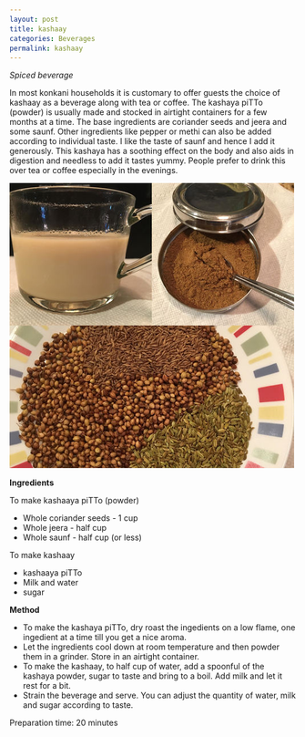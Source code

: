 ```yaml
---
layout: post
title: kashaay
categories: Beverages
permalink: kashaay
---
```


*Spiced beverage*

In most konkani households it is customary to offer guests the choice of kashaay as a beverage along with tea or coffee. The kashaya piTTo (powder) is usually made and stocked in airtight containers for a few months at a time. The base ingredients are coriander seeds and jeera and some saunf. Other ingredients like pepper or methi can also be added according to individual taste. I like the taste of saunf and hence I add it generously. This kashaya has a soothing effect on the body and also aids in digestion and needless to add it tastes yummy. People prefer to drink this over tea or coffee especially in the evenings.

![](/images/kashaya.jpg)


**Ingredients**

To make kashaaya piTTo (powder)
* Whole coriander seeds - 1 cup
* Whole jeera - half cup
* Whole saunf - half cup (or less)

To make kashaay
* kashaaya piTTo
* Milk and water
* sugar


**Method**

* To make the kashaya piTTo, dry roast the ingedients on a low flame, one ingedient at a time till you get a nice aroma.
* Let the ingredients cool down at room temperature and then powder them in a grinder. Store in an airtight container.
* To make the kashaay, to half cup of water, add a spoonful of the kashaya powder, sugar to taste and bring to a boil. Add milk and let it rest for a bit.
* Strain the beverage and serve. You can adjust the quantity of water, milk and sugar according to taste.

Preparation time: 20 minutes


